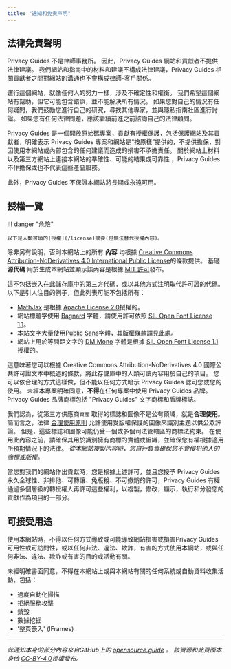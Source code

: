 ```yaml
---
title: "通知和免责声明"
---
```


## 法律免責聲明

Privacy Guides 不是律師事務所。 因此，Privacy Guides 網站和貢獻者不提供法律建議。 我們網站和指南中的材料和建議不構成法律建議，Privacy Guides 相關貢獻者之間對網站的溝通也不會構成律師-客戶關係。

運行這個網站，就像任何人的努力一樣，涉及不確定性和權衡。 我們希望這個網站有幫助，但它可能包含錯誤，並不能解決所有情況。 如果您對自己的情況有任何疑問，我們鼓勵您進行自己的研究，尋找其他專家，並與隱私指南社區進行討論。 如果您有任何法律問題，應該繼續前進之前諮詢自己的法律顧問。

Privacy Guides 是一個開放原始碼專案，貢獻有授權保護，包括保護網站及其貢獻者，明確表示 Privacy Guides 專案和網站是“按原樣”提供的，不提供擔保，對因使用本網站或內部包含的任何建議而造成的損害不承擔責任。 關於網站上材料以及第三方網站上連接本網站的準確性、可能的結果或可靠性 ，Privacy Guides 不作擔保或也不代表這些產品服務。

此外，Privacy Guides  不保證本網站將長期或永遠可用。

## 授權一覽

!!! danger "危險"

    以下是人類可讀的[授權](/license)摘要(但無法替代授權內容)。

除非另有說明，否則本網站上的所有 **內容** 均根據 [Creative Commons Attribution-NoDerivatives 4.0 International Public License](https://github.com/privacyguides/privacyguides.org/blob/main/LICENSE)的條款提供。 基礎 **源代碼** 用於生成本網站並顯示該內容是根據 [MIT 許可](https://github.com/privacyguides/privacyguides.org/tree/main/LICENSE-CODE)發布。

這不包括嵌入在此儲存庫中的第三方代碼，或以其他方式注明取代許可證的代碼。 以下是引人注目的例子，但此列表可能不包括所有：

* [MathJax](https://github.com/privacyguides/privacyguides.org/blob/main/theme/assets/javascripts/mathjax.js) 是根據 [Apache License 2.0](https://github.com/privacyguides/privacyguides.org/blob/main/docs/assets/javascripts/LICENSE.mathjax.txt)授權的。
* 網站標題字使用 [Bagnard](https://github.com/privacyguides/brand/tree/main/WOFF/bagnard) 字體，請使用許可依照 [SIL Open Font License 1.1](https://github.com/privacyguides/brand/blob/main/WOFF/bagnard/LICENSE.txt)。
* 本站文字大量使用[Public Sans](https://github.com/privacyguides/brand/tree/main/WOFF/public_sans)字體，其版權條款請見[此處](https://github.com/privacyguides/brand/blob/main/WOFF/public_sans/LICENSE.txt)。
* 網站上用於等間距文字的 [DM Mono](https://github.com/privacyguides/brand/tree/main/WOFF/dm_mono) 字體是根據 [SIL Open Font License 1.1](https://github.com/privacyguides/brand/blob/main/WOFF/dm_mono/LICENSE.txt)授權的。

這意味著您可以根據 Creative Commons Attribution-NoDerivatives 4.0 國際公共許可證文本中概述的條款，將此存儲庫中的人類可讀內容用於自己的項目。 您可以依合理的方式這樣做，但不能以任何方式暗示 Privacy Guides 認可您或您的使用。 未經本專案明確同意，**不得**在任何專案中使用 Privacy Guides 品牌。 Privacy Guides  品牌商標包括 "Privacy Guides" 文字商標和盾牌標誌。

我們認為，從第三方供應商`資產` 取得的標誌和圖像不是公有領域，就是**合理使用**。 簡而言之，法律 [合理使用原則](https://www.copyright.gov/fair-use/more-info.html) 允許使用受版權保護的圖像來識別主題以供公眾評論。 但是，這些標誌和圖像可能仍受一個或多個司法管轄區的商標法約束。 在使用此內容之前，請確保其用於識別擁有商標的實體或組織，並確保您有權根據適用所預期情況下的法律。 *從本網站複製內容時，您自行負責確保您不會侵犯他人的商標或版權。*

當您對我們的網站作出貢獻時，您是根據上述許可，並且您授予 Privacy Guides 永久全球性、非排他、可轉讓、免版稅、不可撤銷的許可，Privacy Guides  有權通過多個層級的轉授權人再許可這些權利，以複製，修改，顯示，執行和分發您的貢獻作為項目的一部分。

## 可接受用途

使用本網站時，不得以任何方式導致或可能導致網站損害或損害Privacy Guides 可用性或可訪問性，或以任何非法、違法、欺詐，有害的方式使用本網站，或與任何非法、違法、欺詐或有害的目的或活動有關。

未經明確書面同意，不得在本網站上或與本網站有關的任何系統或自動資料收集活動，包括：

* 過度自動化掃描
* 拒絕服務攻擊
* 銷毀
* 數據挖掘
* '整頁篏入' (IFrames)

---

*此通知本身的部分內容來自GitHub上的 [opensource.guide](https://github.com/github/opensource.guide/blob/master/notices.md) 。 該資源和此頁面本身依 [CC-BY-4.0](https://creativecommons.org/licenses/by-sa/4.0/)授權發布。*
